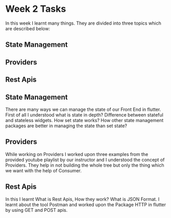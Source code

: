 # Week 2 Tasks

In this week I learnt many things. They are divided into three topics which are described below:
## State Management
## Providers
## Rest Apis

## State Management
There are many ways we can manage the state of our Front End in flutter. First of all I understood what is state in depth? Difference between stateful and stateless widgets. How set state works? How other state management packages are better in managing the state than set state?

## Providers
While working on Providers I worked upon three examples from the provided youtube playlist by our instructor and I understood the concept of Providers. They help in not building the whole tree but only the thing which we want with the help of Consumer.

## Rest Apis
In this I learnt What is Rest Apis, How they work? What is JSON Format. I learnt about the tool Postman and worked upon the Package HTTP in flutter by using GET and POST apis. 
